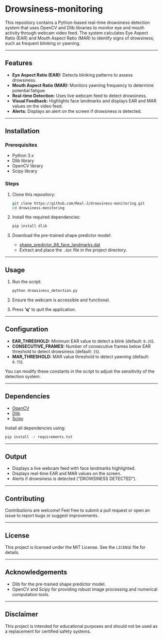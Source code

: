 # Drowsiness-monitoring


This repository contains a Python-based real-time drowsiness detection system that uses OpenCV and Dlib libraries to monitor eye and mouth activity through webcam video feed. The system calculates Eye Aspect Ratio (EAR) and Mouth Aspect Ratio (MAR) to identify signs of drowsiness, such as frequent blinking or yawning.

---

## Features

- **Eye Aspect Ratio (EAR):** Detects blinking patterns to assess drowsiness.
- **Mouth Aspect Ratio (MAR):** Monitors yawning frequency to determine potential fatigue.
- **Real-time Detection:** Uses live webcam feed to detect drowsiness.
- **Visual Feedback:** Highlights face landmarks and displays EAR and MAR values on the video feed.
- **Alerts:** Displays an alert on the screen if drowsiness is detected.

---

## Installation

### Prerequisites

- Python 3.x
- Dlib library
- OpenCV library
- Scipy library

### Steps

1. Clone this repository:

   ```bash
   git clone https://github.com/Real-J/drowsiness-monitoring.git
   cd drowsiness-monitoring
   ```

2. Install the required dependencies:

   ```bash
   pip install dlib
   ```

3. Download the pre-trained shape predictor model:

   - [shape_predictor_68_face_landmarks.dat](http://dlib.net/files/shape_predictor_68_face_landmarks.dat.bz2)
   - Extract and place the `.dat` file in the project directory.

---

## Usage

1. Run the script:

   ```bash
   python drowsiness_detection.py
   ```

2. Ensure the webcam is accessible and functional.

3. Press **'q'** to quit the application.

---

## Configuration

- **EAR_THRESHOLD:** Minimum EAR value to detect a blink (default: `0.25`).
- **CONSECUTIVE_FRAMES:** Number of consecutive frames below EAR threshold to detect drowsiness (default: `15`).
- **MAR_THRESHOLD:** MAR value threshold to detect yawning (default: `0.75`).

You can modify these constants in the script to adjust the sensitivity of the detection system.

---

## Dependencies

- [OpenCV](https://opencv.org/)
- [Dlib](http://dlib.net/)
- [Scipy](https://www.scipy.org/)

Install all dependencies using:

```bash
pip install -r requirements.txt
```

---

## Output

- Displays a live webcam feed with face landmarks highlighted.
- Displays real-time EAR and MAR values on the screen.
- Alerts if drowsiness is detected ("DROWSINESS DETECTED").

---

## Contributing

Contributions are welcome! Feel free to submit a pull request or open an issue to report bugs or suggest improvements.

---

## License

This project is licensed under the MIT License. See the `LICENSE` file for details.

---

## Acknowledgements

- Dlib for the pre-trained shape predictor model.
- OpenCV and Scipy for providing robust image processing and numerical computation tools.

---

## Disclaimer

This project is intended for educational purposes and should not be used as a replacement for certified safety systems.

